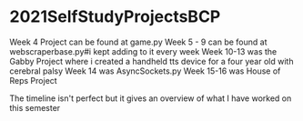 # 2021SelfStudyProjectsBCP

Week 4 Project can be found at game.py
Week 5 - 9 can be found at webscraperbase.py#i kept adding to it every week
Week 10-13 was the Gabby Project where i created a handheld tts device for a four year old with cerebral palsy
Week 14 was AsyncSockets.py
Week 15-16 was House of Reps Project

The timeline isn't perfect but it gives an overview of what I have worked on this semester
